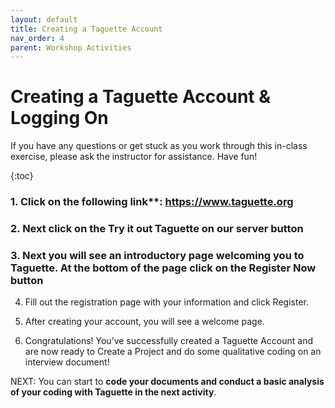 ```yaml
---
layout: default
title: Creating a Taguette Account
nav_order: 4
parent: Workshop Activities
---
```

# Creating a Taguette Account & Logging On

If you have any questions or get stuck as you work through this in-class exercise, please ask the instructor for assistance.  Have fun!

{:toc}

### 1. Click on the following link**: https://www.taguette.org ###

### 2. Next click on the Try it out Taguette on our server button ###

### 3. Next you will see an introductory page welcoming you to Taguette. At the bottom of the page click on the Register Now button ###

4. Fill out the registration page with your information and click Register.

5. After creating your account, you will see a welcome page. 

6. Congratulations! You’ve successfully created a Taguette Account and are now ready to Create a Project and do some qualitative coding on an interview document!

NEXT: You can start to **code your documents and conduct a basic analysis of your coding with Taguette in the next activity**.
